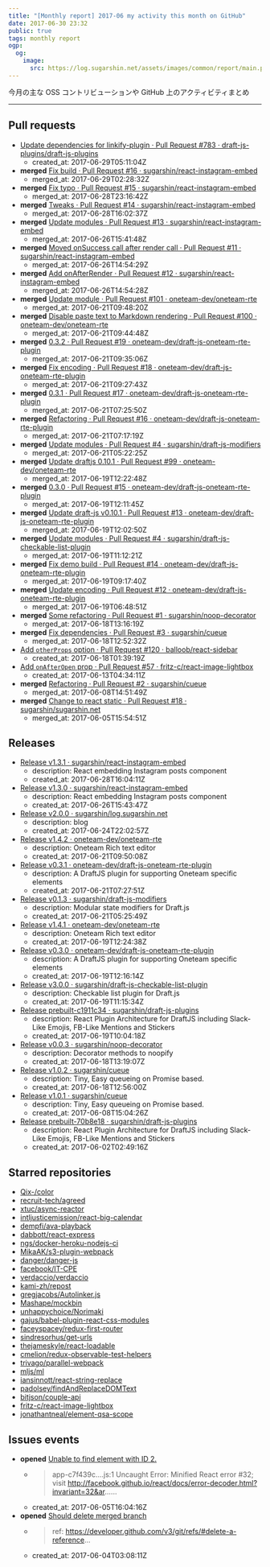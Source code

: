 ```yaml
---
title: "[Monthly report] 2017-06 my activity this month on GitHub"
date: 2017-06-30 23:32
public: true
tags: monthly report
ogp:
  og:
    image:
      src: https://log.sugarshin.net/assets/images/common/report/main.png
---
```


今月の主な OSS コントリビューションや GitHub 上のアクティビティまとめ

***

## Pull requests

- [Update dependencies for linkify-plugin · Pull Request #783 · draft-js-plugins/draft-js-plugins](https://github.com/draft-js-plugins/draft-js-plugins/pull/783)
  - created_at: 2017-06-29T05:11:04Z
- **merged** [Fix build · Pull Request #16 · sugarshin/react-instagram-embed](https://github.com/sugarshin/react-instagram-embed/pull/16)
  - merged_at: 2017-06-29T02:28:32Z
- **merged** [Fix typo · Pull Request #15 · sugarshin/react-instagram-embed](https://github.com/sugarshin/react-instagram-embed/pull/15)
  - merged_at: 2017-06-28T23:16:42Z
- **merged** [Tweaks · Pull Request #14 · sugarshin/react-instagram-embed](https://github.com/sugarshin/react-instagram-embed/pull/14)
  - merged_at: 2017-06-28T16:02:37Z
- **merged** [Update modules · Pull Request #13 · sugarshin/react-instagram-embed](https://github.com/sugarshin/react-instagram-embed/pull/13)
  - merged_at: 2017-06-26T15:41:48Z
- **merged** [Moved onSuccess call after render call · Pull Request #11 · sugarshin/react-instagram-embed](https://github.com/sugarshin/react-instagram-embed/pull/11)
  - merged_at: 2017-06-26T14:54:29Z
- **merged** [Add onAfterRender · Pull Request #12 · sugarshin/react-instagram-embed](https://github.com/sugarshin/react-instagram-embed/pull/12)
  - merged_at: 2017-06-26T14:54:28Z
- **merged** [Update module · Pull Request #101 · oneteam-dev/oneteam-rte](https://github.com/oneteam-dev/oneteam-rte/pull/101)
  - merged_at: 2017-06-21T09:48:20Z
- **merged** [Disable paste text to Markdown rendering · Pull Request #100 · oneteam-dev/oneteam-rte](https://github.com/oneteam-dev/oneteam-rte/pull/100)
  - merged_at: 2017-06-21T09:44:48Z
- **merged** [0.3.2 · Pull Request #19 · oneteam-dev/draft-js-oneteam-rte-plugin](https://github.com/oneteam-dev/draft-js-oneteam-rte-plugin/pull/19)
  - merged_at: 2017-06-21T09:35:06Z
- **merged** [Fix encoding · Pull Request #18 · oneteam-dev/draft-js-oneteam-rte-plugin](https://github.com/oneteam-dev/draft-js-oneteam-rte-plugin/pull/18)
  - merged_at: 2017-06-21T09:27:43Z
- **merged** [0.3.1 · Pull Request #17 · oneteam-dev/draft-js-oneteam-rte-plugin](https://github.com/oneteam-dev/draft-js-oneteam-rte-plugin/pull/17)
  - merged_at: 2017-06-21T07:25:50Z
- **merged** [Refactoring · Pull Request #16 · oneteam-dev/draft-js-oneteam-rte-plugin](https://github.com/oneteam-dev/draft-js-oneteam-rte-plugin/pull/16)
  - merged_at: 2017-06-21T07:17:19Z
- **merged** [Update modules · Pull Request #4 · sugarshin/draft-js-modifiers](https://github.com/sugarshin/draft-js-modifiers/pull/4)
  - merged_at: 2017-06-21T05:22:25Z
- **merged** [Update draftjs 0.10.1 · Pull Request #99 · oneteam-dev/oneteam-rte](https://github.com/oneteam-dev/oneteam-rte/pull/99)
  - merged_at: 2017-06-19T12:22:48Z
- **merged** [0.3.0 · Pull Request #15 · oneteam-dev/draft-js-oneteam-rte-plugin](https://github.com/oneteam-dev/draft-js-oneteam-rte-plugin/pull/15)
  - merged_at: 2017-06-19T12:11:45Z
- **merged** [Update draft-js v0.10.1 · Pull Request #13 · oneteam-dev/draft-js-oneteam-rte-plugin](https://github.com/oneteam-dev/draft-js-oneteam-rte-plugin/pull/13)
  - merged_at: 2017-06-19T12:02:50Z
- **merged** [Update modules · Pull Request #4 · sugarshin/draft-js-checkable-list-plugin](https://github.com/sugarshin/draft-js-checkable-list-plugin/pull/4)
  - merged_at: 2017-06-19T11:12:21Z
- **merged** [Fix demo build · Pull Request #14 · oneteam-dev/draft-js-oneteam-rte-plugin](https://github.com/oneteam-dev/draft-js-oneteam-rte-plugin/pull/14)
  - merged_at: 2017-06-19T09:17:40Z
- **merged** [Update encoding · Pull Request #12 · oneteam-dev/draft-js-oneteam-rte-plugin](https://github.com/oneteam-dev/draft-js-oneteam-rte-plugin/pull/12)
  - merged_at: 2017-06-19T06:48:51Z
- **merged** [Some refactoring · Pull Request #1 · sugarshin/noop-decorator](https://github.com/sugarshin/noop-decorator/pull/1)
  - merged_at: 2017-06-18T13:16:19Z
- **merged** [Fix dependencies · Pull Request #3 · sugarshin/cueue](https://github.com/sugarshin/cueue/pull/3)
  - merged_at: 2017-06-18T12:52:32Z
- [Add `otherProps` option · Pull Request #120 · balloob/react-sidebar](https://github.com/balloob/react-sidebar/pull/120)
  - created_at: 2017-06-18T01:39:19Z
- [Add `onAfterOpen` prop · Pull Request #57 · fritz-c/react-image-lightbox](https://github.com/fritz-c/react-image-lightbox/pull/57)
  - created_at: 2017-06-13T04:34:11Z
- **merged** [Refactoring · Pull Request #2 · sugarshin/cueue](https://github.com/sugarshin/cueue/pull/2)
  - merged_at: 2017-06-08T14:51:49Z
- **merged** [Change to react static · Pull Request #18 · sugarshin/sugarshin.net](https://github.com/sugarshin/sugarshin.net/pull/18)
  - merged_at: 2017-06-05T15:54:51Z

## Releases

- [Release v1.3.1 · sugarshin/react-instagram-embed](https://github.com/sugarshin/react-instagram-embed/releases/tag/v1.3.1)
  - description: React embedding Instagram posts component
  - created_at: 2017-06-28T16:04:11Z
- [Release v1.3.0 · sugarshin/react-instagram-embed](https://github.com/sugarshin/react-instagram-embed/releases/tag/v1.3.0)
  - description: React embedding Instagram posts component
  - created_at: 2017-06-26T15:43:47Z
- [Release v2.0.0 · sugarshin/log.sugarshin.net](https://github.com/sugarshin/log.sugarshin.net/releases/tag/v2.0.0)
  - description: blog
  - created_at: 2017-06-24T22:02:57Z
- [Release v1.4.2 · oneteam-dev/oneteam-rte](https://github.com/oneteam-dev/oneteam-rte/releases/tag/v1.4.2)
  - description: Oneteam Rich text editor
  - created_at: 2017-06-21T09:50:08Z
- [Release v0.3.1 · oneteam-dev/draft-js-oneteam-rte-plugin](https://github.com/oneteam-dev/draft-js-oneteam-rte-plugin/releases/tag/v0.3.1)
  - description: A DraftJS plugin for supporting Oneteam specific elements
  - created_at: 2017-06-21T07:27:51Z
- [Release v0.1.3 · sugarshin/draft-js-modifiers](https://github.com/sugarshin/draft-js-modifiers/releases/tag/v0.1.3)
  - description: Modular state modifiers for Draft.js
  - created_at: 2017-06-21T05:25:49Z
- [Release v1.4.1 · oneteam-dev/oneteam-rte](https://github.com/oneteam-dev/oneteam-rte/releases/tag/v1.4.1)
  - description: Oneteam Rich text editor
  - created_at: 2017-06-19T12:24:38Z
- [Release v0.3.0 · oneteam-dev/draft-js-oneteam-rte-plugin](https://github.com/oneteam-dev/draft-js-oneteam-rte-plugin/releases/tag/v0.3.0)
  - description: A DraftJS plugin for supporting Oneteam specific elements
  - created_at: 2017-06-19T12:16:14Z
- [Release v3.0.0 · sugarshin/draft-js-checkable-list-plugin](https://github.com/sugarshin/draft-js-checkable-list-plugin/releases/tag/v3.0.0)
  - description: Checkable list plugin for Draft.js
  - created_at: 2017-06-19T11:15:34Z
- [Release prebuilt-c1911c34 · sugarshin/draft-js-plugins](https://github.com/sugarshin/draft-js-plugins/releases/tag/prebuilt-c1911c34)
  - description: React Plugin Architecture for DraftJS including Slack-Like Emojis, FB-Like Mentions and Stickers
  - created_at: 2017-06-19T10:04:18Z
- [Release v0.0.3 · sugarshin/noop-decorator](https://github.com/sugarshin/noop-decorator/releases/tag/v0.0.3)
  - description: Decorator methods to noopify
  - created_at: 2017-06-18T13:19:07Z
- [Release v1.0.2 · sugarshin/cueue](https://github.com/sugarshin/cueue/releases/tag/v1.0.2)
  - description: Tiny, Easy queueing on Promise based.
  - created_at: 2017-06-18T12:56:00Z
- [Release v1.0.1 · sugarshin/cueue](https://github.com/sugarshin/cueue/releases/tag/v1.0.1)
  - description: Tiny, Easy queueing on Promise based.
  - created_at: 2017-06-08T15:04:26Z
- [Release prebuilt-70b8e18 · sugarshin/draft-js-plugins](https://github.com/sugarshin/draft-js-plugins/releases/tag/prebuilt-70b8e18)
  - description: React Plugin Architecture for DraftJS including Slack-Like Emojis, FB-Like Mentions and Stickers
  - created_at: 2017-06-02T02:49:16Z

## Starred repositories

- [Qix-/color](https://github.com/Qix-/color)
- [recruit-tech/agreed](https://github.com/recruit-tech/agreed)
- [xtuc/async-reactor](https://github.com/xtuc/async-reactor)
- [intljusticemission/react-big-calendar](https://github.com/intljusticemission/react-big-calendar)
- [dempfi/ava-playback](https://github.com/dempfi/ava-playback)
- [dabbott/react-express](https://github.com/dabbott/react-express)
- [ngs/docker-heroku-nodejs-ci](https://github.com/ngs/docker-heroku-nodejs-ci)
- [MikaAK/s3-plugin-webpack](https://github.com/MikaAK/s3-plugin-webpack)
- [danger/danger-js](https://github.com/danger/danger-js)
- [facebook/IT-CPE](https://github.com/facebook/IT-CPE)
- [verdaccio/verdaccio](https://github.com/verdaccio/verdaccio)
- [kami-zh/repost](https://github.com/kami-zh/repost)
- [gregjacobs/Autolinker.js](https://github.com/gregjacobs/Autolinker.js)
- [Mashape/mockbin](https://github.com/Mashape/mockbin)
- [unhappychoice/Norimaki](https://github.com/unhappychoice/Norimaki)
- [gajus/babel-plugin-react-css-modules](https://github.com/gajus/babel-plugin-react-css-modules)
- [faceyspacey/redux-first-router](https://github.com/faceyspacey/redux-first-router)
- [sindresorhus/get-urls](https://github.com/sindresorhus/get-urls)
- [thejameskyle/react-loadable](https://github.com/thejameskyle/react-loadable)
- [cmelion/redux-observable-test-helpers](https://github.com/cmelion/redux-observable-test-helpers)
- [trivago/parallel-webpack](https://github.com/trivago/parallel-webpack)
- [mljs/ml](https://github.com/mljs/ml)
- [iansinnott/react-string-replace](https://github.com/iansinnott/react-string-replace)
- [padolsey/findAndReplaceDOMText](https://github.com/padolsey/findAndReplaceDOMText)
- [bitjson/couple-api](https://github.com/bitjson/couple-api)
- [fritz-c/react-image-lightbox](https://github.com/fritz-c/react-image-lightbox)
- [jonathantneal/element-qsa-scope](https://github.com/jonathantneal/element-qsa-scope)

## Issues events

- **opened** [Unable to find element with ID 2.](https://github.com/sugarshin/sugarshin.net/issues/19)
  - > app-c7f439c….js:1 Uncaught Error: Minified React error #32; visit http://facebook.github.io/react/docs/error-decoder.html?invariant=32&ar......
  - created_at: 2017-06-05T16:04:16Z
- **opened** [Should delete merged branch](https://github.com/sugarshin/build.log.sugarshin.net/issues/1)
  - > ref: https://developer.github.com/v3/git/refs/#delete-a-reference...
  - created_at: 2017-06-04T03:08:11Z
